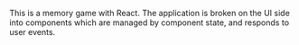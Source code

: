 This is a memory game with React. The application is broken on the UI side into components which are managed by component state, and responds to user events.